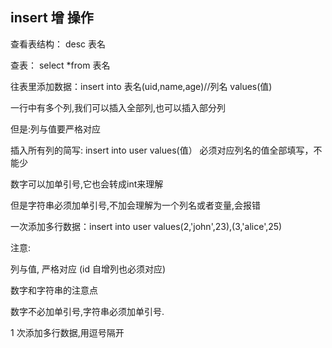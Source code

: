 ## insert 增 操作 ##

查看表结构： desc 表名

查表： select *from 表名

往表里添加数据：insert into 表名(uid,name,age)//列名 values(值)

一行中有多个列,我们可以插入全部列,也可以插入部分列

但是:列与值要严格对应

插入所有列的简写: insert into user values(值） 必须对应列名的值全部填写，不能少

数字可以加单引号,它也会转成int来理解

但是字符串必须加单引号,不加会理解为一个列名或者变量,会报错

一次添加多行数据：insert into user values(2,'john',23),(3,'alice',25)

注意:

列与值, 严格对应 (id 自增列也必须对应)

数字和字符串的注意点

数字不必加单引号,字符串必须加单引号.

1 次添加多行数据,用逗号隔开
